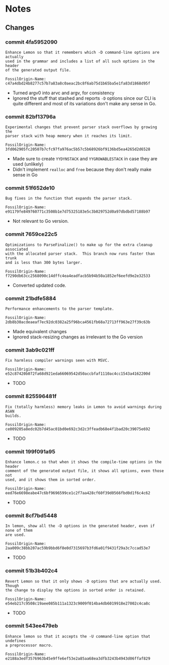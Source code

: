 # Notes

## Changes

### commit 4fa5952090

    Enhance Lemon so that it remembers which -D command-line options are actually
    used in the grammar and includes a list of all such options in the header
    of the generated output file.

    FossilOrigin-Name: c47a4dbd24b8277c57b7a83a8c0aeac2bc8f6ab75d1b65ba5e1fa83d1868d95f

* Turned argv0 into arvc and argv, for consistency
* Ignored the stuff that stashed and reports `-D` options since our CLI is
  quite different and most of its variations don't make any sense in Go.

### commit 82bf13796a

    Experimental changes that prevent parser stack overflows by growing the
    parser stack with heap memory when it reaches its limit.

    FossilOrigin-Name: 3fd062905fc20507b7cfc97fa976ac5b57c5b68926bf9136bd5ea4265d2d6528

* Made sure to create `YYDYNSTACK` and `YYGROWABLESTACK` in case they are used (unlikely)
* Didn't implement `realloc` and `free` because they don't really make sense in Go

### commit 51f652de10

    Bug fixes in the function that expands the parser stack.

    FossilOrigin-Name: e91179fe849760771c3508b1e7d75325183e5c3b029752d0a97dbdbd57188b97

* Not relevant to Go version.

### commit 7659ce22c5

    Optimizations to ParseFinalize() to make up for the extra cleanup associated
    with the allocated parser stack.  This branch now runs faster than trunk
    and is less than 300 bytes larger.

    FossilOrigin-Name: f7290db63cc2568090c14dffc4ea4eadfacb5b94b50a1852ef6eefd9e2e32533

* Converted updated code.

### commit 21bdfe5884

    Performance enhancements to the parser template.

    FossilOrigin-Name: 2db8b30acdeaeaf7ec92dc0382a25f96bca4561fb68a72713ff963e27f39c63b

* Made equivalent changes
* Ignored stack-resizing changes as irrelevant to the Go version

### commit 3ab9c021ff

    Fix harmless compiler warnings seen with MSVC.

    FossilOrigin-Name: e52c87420b072fa68d921eda66069542d50accbfaf1110ac4cc1543a4162200d

* TODO

### commit 825596481f

    Fix (totally harmless) memory leaks in Lemon to avoid warnings during ASAN
    builds.

    FossilOrigin-Name: ce009205a8edc02b7d45ac01bd0e692c3d2c3ffeadb68e4f1bad20c39075e692

* TODO

### commit 199f091a95

    Enhance lemon.c so that when it shows the compile-time options in the header
    comment of the generated output file, it shows all options, even those not
    used, and it shows them in sorted order.

    FossilOrigin-Name: eed76e6698eabe47c6bf9696599ce1c2f7aa428cf60f39d0566fbd0d1f6c4c62

* TODO

### commit 8cf7bd5448

    In lemon, show all the -D options in the generated header, even if none of them
    are used.

    FossilOrigin-Name: 2aa009c38bb207ac59b9bbd6f8e0d7315697b3fd6a01f9431f29a3c7ccad53e7

* TODO

### commit 51b3b402c4

    Revert Lemon so that it only shows -D options that are actually used.  Though
    the change to display the options in sorted order is retained.

    FossilOrigin-Name: e54eb217c9508c19aee085b111a1323c9009f014ba4db6019918e27002c4ca8c

* TODO

### commit 543ee479eb

    Enhance lemon so that it accepts the -U command-line option that undefines
    a preprocessor macro.

    FossilOrigin-Name: e2188a3edf3576963b45e9ffe6ef53e2a85aa68ea3dfb3243b4943d06ffaf829
